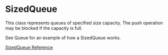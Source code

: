 # SizedQueue

This class represents queues of specified size capacity.  The push operation
may be blocked if the capacity is full.

See Queue for an example of how a SizedQueue works.

[SizedQueue Reference](https://ruby-doc.org/core-2.7.0/SizedQueue.html)